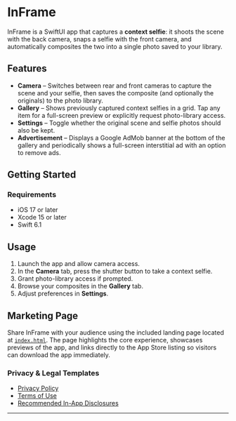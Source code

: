 # InFrame

InFrame is a SwiftUI app that captures a **context selfie**: it shoots the scene with the back camera, snaps a selfie with the front camera, and automatically composites the two into a single photo saved to your library.

## Features
- **Camera** – Switches between rear and front cameras to capture the scene and your selfie, then saves the composite (and optionally the originals) to the photo library.
- **Gallery** – Shows previously captured context selfies in a grid. Tap any item for a full-screen preview or explicitly request photo-library access.
- **Settings** – Toggle whether the original scene and selfie photos should also be kept.
- **Advertisement** – Displays a Google AdMob banner at the bottom of the gallery and periodically shows a full-screen interstitial ad with an option to remove ads.

## Getting Started
### Requirements
- iOS 17 or later
- Xcode 15 or later
- Swift 6.1

## Usage
1. Launch the app and allow camera access.
2. In the **Camera** tab, press the shutter button to take a context selfie.
3. Grant photo-library access if prompted.
4. Browse your composites in the **Gallery** tab.
5. Adjust preferences in **Settings**.

## Marketing Page
Share InFrame with your audience using the included landing page located at [`index.html`](index.html). The page highlights the
core experience, showcases previews of the app, and links directly to the App Store listing so visitors can download the app
immediately.

### Privacy & Legal Templates
- [Privacy Policy](PRIVACY_POLICY.md)
- [Terms of Use](TERMS_OF_USE.md)
- [Recommended In-App Disclosures](IN_APP_DISCLOSURES.md)

---
